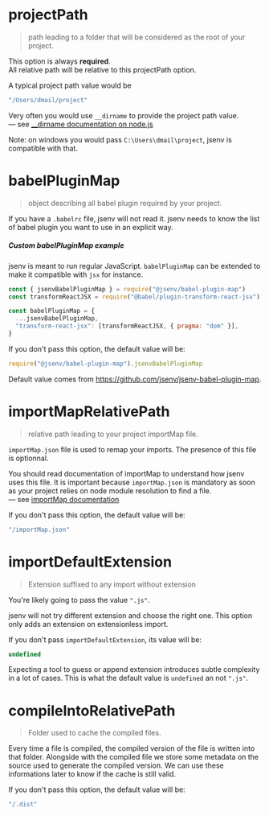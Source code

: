 # projectPath

> path leading to a folder that will be considered as the root of your project.

This option is always **required**.<br />
All relative path will be relative to this projectPath option.

A typical project path value would be

```js
"/Users/dmail/project"
```

Very often you would use `__dirname` to provide the project path value.<br />
— see [\_\_dirname documentation on node.js](https://nodejs.org/docs/latest/api/modules.html#modules_dirname)

Note: on windows you would pass `C:\Users\dmail\project`, jsenv is compatible with that.<br/>

# babelPluginMap

> object describing all babel plugin required by your project.

If you have a `.babelrc` file, jsenv will not read it. jsenv needs to know the list of babel plugin you want to use in an explicit way.

##### Custom babelPluginMap example

jsenv is meant to run regular JavaScript. `babelPluginMap` can be extended to make it compatible with `jsx` for instance.

```js
const { jsenvBabelPluginMap } = require("@jsenv/babel-plugin-map")
const transformReactJSX = require("@babel/plugin-transform-react-jsx")

const babelPluginMap = {
  ...jsenvBabelPluginMap,
  "transform-react-jsx": [transformReactJSX, { pragma: "dom" }],
}
```

If you don't pass this option, the default value will be:

```js
require("@jsenv/babel-plugin-map").jsenvBabelPluginMap
```

Default value comes from https://github.com/jsenv/jsenv-babel-plugin-map.

# importMapRelativePath

> relative path leading to your project importMap file.

`importMap.json` file is used to remap your imports. The presence of this file is optionnal.<br />

You should read documentation of importMap to understand how jsenv uses this file. It is important because `importMap.json` is mandatory as soon as your project relies on node module resolution to find a file.<br />
— see [importMap documentation](../import-map/import-map.md)

If you don't pass this option, the default value will be:

```js
"/importMap.json"
```

# importDefaultExtension

> Extension suffixed to any import without extension

You're likely going to pass the value `".js"`.

jsenv will not try different extension and choose the right one. This option only adds an extension on extensionless import.

If you don't pass `importDefaultExtension`, its value will be:

```js
undefined
```

Expecting a tool to guess or append extension introduces subtle complexity in a lot of cases.
This is what the default value is `undefined` an not `".js"`.<br />

# compileIntoRelativePath

> Folder used to cache the compiled files.

Every time a file is compiled, the compiled version of the file is written into that folder. Alongside with the compiled file we store some metadata on the source used to generate the compiled version. We can use these informations later to know if the cache is still valid.

If you don't pass this option, the default value will be:

```js
"/.dist"
```
